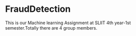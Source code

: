 # FraudDetection
This is our Machine learning Assignment at SLIIT 4th year-1st semester.Totally there are 4 group members.
